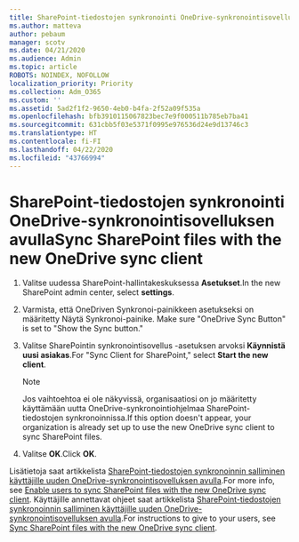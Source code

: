 ```yaml
---
title: SharePoint-tiedostojen synkronointi OneDrive-synkronointisovelluksen avulla
ms.author: matteva
author: pebaum
manager: scotv
ms.date: 04/21/2020
ms.audience: Admin
ms.topic: article
ROBOTS: NOINDEX, NOFOLLOW
localization_priority: Priority
ms.collection: Adm_O365
ms.custom: ''
ms.assetid: 5ad2f1f2-9650-4eb0-b4fa-2f52a09f535a
ms.openlocfilehash: bfb3910115067823bec7e9f000511b785eb7ba41
ms.sourcegitcommit: 631cbb5f03e5371f0995e976536d24e9d13746c3
ms.translationtype: HT
ms.contentlocale: fi-FI
ms.lasthandoff: 04/22/2020
ms.locfileid: "43766994"
---
```

# <a name="sync-sharepoint-files-with-the-new-onedrive-sync-client"></a><span data-ttu-id="0e96c-102">SharePoint-tiedostojen synkronointi OneDrive-synkronointisovelluksen avulla</span><span class="sxs-lookup"><span data-stu-id="0e96c-102">Sync SharePoint files with the new OneDrive sync client</span></span>

1. <span data-ttu-id="0e96c-103">Valitse uudessa SharePoint-hallintakeskuksessa **Asetukset**.</span><span class="sxs-lookup"><span data-stu-id="0e96c-103">In the new SharePoint admin center, select **settings**.</span></span>
    
2. <span data-ttu-id="0e96c-104">Varmista, että OneDriven Synkronoi-painikkeen asetukseksi on määritetty Näytä Synkronoi-painike. </span><span class="sxs-lookup"><span data-stu-id="0e96c-104">Make sure "OneDrive Sync Button" is set to "Show the Sync button."</span></span>
    
3. <span data-ttu-id="0e96c-105">Valitse SharePointin synkronointisovellus -asetuksen arvoksi **Käynnistä uusi asiakas**.</span><span class="sxs-lookup"><span data-stu-id="0e96c-105">For "Sync Client for SharePoint," select **Start the new client**.</span></span>
    
    > [!NOTE]
    > <span data-ttu-id="0e96c-106">Jos vaihtoehtoa ei ole näkyvissä, organisaatiosi on jo määritetty käyttämään uutta OneDrive-synkronointiohjelmaa SharePoint-tiedostojen synkronoinnissa.</span><span class="sxs-lookup"><span data-stu-id="0e96c-106">If this option doesn't appear, your organization is already set up to use the new OneDrive sync client to sync SharePoint files.</span></span> 
  
4. <span data-ttu-id="0e96c-107">Valitse **OK**.</span><span class="sxs-lookup"><span data-stu-id="0e96c-107">Click **OK**.</span></span>
    
<span data-ttu-id="0e96c-108">Lisätietoja saat artikkelista [SharePoint-tiedostojen synkronoinnin salliminen käyttäjille uuden OneDrive-synkronointisovelluksen avulla](https://go.microsoft.com/fwlink/?linkid=866433).</span><span class="sxs-lookup"><span data-stu-id="0e96c-108">For more info, see [Enable users to sync SharePoint files with the new OneDrive sync client](https://go.microsoft.com/fwlink/?linkid=866433).</span></span> <span data-ttu-id="0e96c-109">Käyttäjille annettavat ohjeet saat artikkelista [SharePoint-tiedostojen synkronoinnin salliminen käyttäjille uuden OneDrive-synkronointisovelluksen avulla](https://go.microsoft.com/fwlink/?linkid=866427).</span><span class="sxs-lookup"><span data-stu-id="0e96c-109">For instructions to give to your users, see [Sync SharePoint files with the new OneDrive sync client](https://go.microsoft.com/fwlink/?linkid=866427).</span></span>
  

